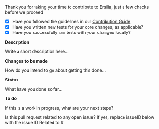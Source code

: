 Thank you for taking your time to contribute to Ersilia, just a few checks before we proceed
- [X] Have you followed the guidelines in our [Contribution Guide](https://github.com/ersilia-os/ersilia/blob/master/CONTRIBUTING.md)
- [X] Have you written new tests for your core changes, as applicable?
- [X] Have you successfully ran tests with your changes locally?

**Description**

Write a short description here...

**Changes to be made**

How do you intend to go about getting this done...

**Status**

What have you done so far...

**To do**

If this is a work in progress, what are your next steps?

Is this pull request related to any open issue? If yes, replace issueID below with the issue ID
Related to #<issueID> 
